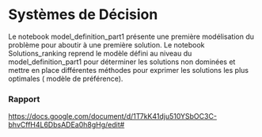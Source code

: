 # Systèmes de Décision
Le notebook model_definition_part1 présente une première modélisation du problème pour aboutir à une première solution.
Le notebook Solutions_ranking reprend le modèle défini au niveau du model_definition_part1 pour déterminer les solutions non dominées et mettre en place différentes méthodes pour exprimer les solutions les plus optimales ( modèle de préférence).
### Rapport
https://docs.google.com/document/d/1T7kK41dju510YSbOC3C-bhvCffH4L6DbsADEa0h8gHg/edit#
